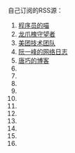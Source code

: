 自己订阅的RSS源：

1. [程序员的喵](https://catcoding.me/atom.xml)
2. [龙爪槐守望者](https://www.ftium4.com/rss.xml)
3. [美团技术团队](https://tech.meituan.com/atom.xml)
4. [阮一峰的网络日志](https://www.ruanyifeng.com/blog/atom.xml)
5. [唐巧的博客](https://blog.devtang.com/atom.xml)
6. []()
7. []()
8. []()
9. []()
10. []()
11. []()
12. []()
13. []()
14. []()
15. []()
16. []()
[]()